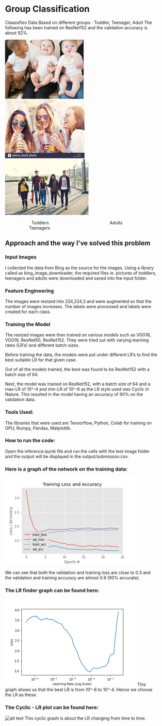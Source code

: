 # Group Classification

Claassifies Data Based on different groups : Toddler, Teenager, Adult 
The following has been trained on ResNet152 and the validation accuracy is about 92%.

![alt text](https://github.com/lohithmunakala/Group-Classification/blob/master/Sample%20Data/Sample_Toddlers.jpg)
![alt text](https://github.com/lohithmunakala/Group-Classification/blob/master/Sample%20Data/Sample_Adults.jpg)
![alt text](https://github.com/lohithmunakala/Group-Classification/blob/master/Sample%20Data/Sample_Teenagers.jpg)

&nbsp; &nbsp; &nbsp; &nbsp; &nbsp; &nbsp; &nbsp; &nbsp;&nbsp; &nbsp; &nbsp;&nbsp;  Toddlers    &nbsp; &nbsp; &nbsp; &nbsp; &nbsp; &nbsp; &nbsp; &nbsp;&nbsp; &nbsp; &nbsp; &nbsp;&nbsp; &nbsp; &nbsp; &nbsp;  &nbsp; &nbsp; &nbsp;&nbsp; &nbsp; &nbsp; &nbsp;&nbsp; &nbsp; &nbsp; &nbsp;                  Adults &nbsp; &nbsp; &nbsp; &nbsp; &nbsp; &nbsp; &nbsp; &nbsp;&nbsp; &nbsp; &nbsp; &nbsp;&nbsp; &nbsp; &nbsp; &nbsp;  &nbsp; &nbsp; &nbsp;&nbsp; &nbsp; &nbsp; &nbsp;&nbsp; &nbsp; &nbsp;       Teenagers

## Approach and the way I've solved this problem
### Input Images
I collected the data from Bing as the source for the images. Using a library called as  bing_image_downloader, the required files ie. pictures of toddlers, teenagers and adults were downloaded and saved into the input folder. 
### Feature Engineering 
The images were resized into 224,224,3 and were augmented so that the number of images increases. The labels were processed and labels were created for each class. 
### Training the Model
The resized images were then trained on various models such as VGG16, VGG19, ResNet50, ResNet152. They were tried out with varying learning rates (LR’s) and different batch sizes. 

Before training the data, the models were put under different LR’s to find the best suitable LR for that given case.

Out of all the models trained, the best was found to be ResNet152 with a batch size of 64.  

Next, the model was trained on ResNet152, with a batch size of 64 and a max-LR of 10^-4 and min-LR of 10^-6  as the LR style used was Cyclic in Nature. This resulted in the model having an accuracy of 90% on the validation data.   
### Tools Used:

The libraries that were used are Tensorflow, Python, Colab for training on GPU, Numpy, Pandas, Matplotlib.  


### How to run the code:

Open the inference.ipynb file and run the cells with the test image folder and the output will be displayed in the output/submission.csv.


### Here is a graph of the network on the training data:

![alt text](https://github.com/lohithmunakala/Group-Classification/blob/master/output/ResNet152%20model/TRAINING_PLOT.png?raw=true)

We can see that both the validation and training loss are close to 0.3 and the validation and training accuracy are almost 0.9 (90% accurate). 
	
### The LR finder graph can be found here:

![alt text](https://github.com/lohithmunakala/Group-Classification/blob/master/output/ResNet152%20model/LRFIND_PLOT.png?raw=true)
This graph shows us that the best LR is from 10^-6 to 10^-4. Hence we choose the LR as these.
 
### The Cyclic - LR plot can be found here:
![alt text](hhttps://github.com/lohithmunakala/Group-Classification/blob/master/output/ResNet152%20-649(F)/CLR_PLOT.png)
This cyclic graoh is about the LR changing from time to time.

